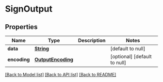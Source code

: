 # SignOutput
## Properties

Name | Type | Description | Notes
------------ | ------------- | ------------- | -------------
**data** | [**String**](string.md) |  | [default to null]
**encoding** | [**OutputEncoding**](OutputEncoding.md) |  | [optional] [default to null]

[[Back to Model list]](../README.md#documentation-for-models) [[Back to API list]](../README.md#documentation-for-api-endpoints) [[Back to README]](../README.md)

